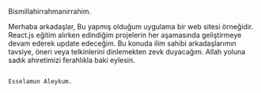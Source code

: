 Bismillahirrahmanirrahim.

Merhaba arkadaşlar, Bu yapmış olduğum uygulama bir web sitesi örneğidir. React.js eğitim alırken edindiğim projelerin her aşamasında geliştirmeye devam ederek update edeceğim.
Bu konuda ilim sahibi arkadaşlarımın tavsiye, öneri veya telkinlerini dinlemekten zevk duyacağım. Allah yoluna sadık ahiretimizi ferahlıkla baki eylesin.

                                                                              Esselamun Aleykum.
